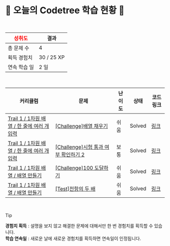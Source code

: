 # 🌲 오늘의 Codetree 학습 현황 🌲

<br />

| <span style="color:red;display:block;text-align:center;"> **성취도**</span> | 결과 |
|---|---|
| 총 문제 수 | 4 |
| 획득 경험치 | 30 / 25 XP |
| 연속 학습 일 | 2 일 |

<br />

|커리큘럼|문제|난이도|상태|코드 링크|
|---|---|---|---|---|
|[Trail 1 / 1차원 배열 / 한 줄에 여러 개 입력](https://https://en.codetree.ai/trail-info/novice-low/)|[[Challenge]배열 채우기](https://https://en.codetree.ai/trails/complete/curated-cards/challenge-filling-array/)|쉬움|Solved|[링크](https://github.com/Minkyu0424/Practice_CodeTest/blob/main/250107/%EB%B0%B0%EC%97%B4%20%EC%B1%84%EC%9A%B0%EA%B8%B0/filling-array.js)|
|[Trail 1 / 1차원 배열 / 한 줄에 여러 개 입력](https://https://en.codetree.ai/trail-info/novice-low/)|[[Challenge]시험 통과 여부 확인하기 2](https://https://en.codetree.ai/trails/complete/curated-cards/challenge-verify-test-passed-2/)|보통|Solved|[링크](https://github.com/Minkyu0424/Practice_CodeTest/blob/main/250107/%EC%8B%9C%ED%97%98%20%ED%86%B5%EA%B3%BC%20%EC%97%AC%EB%B6%80%20%ED%99%95%EC%9D%B8%ED%95%98%EA%B8%B0%202/verify-test-passed-2.js)|
|[Trail 1 / 1차원 배열 / 배열 만들기](https://https://en.codetree.ai/trail-info/novice-low/)|[[Challenge]100 도달하기](https://https://en.codetree.ai/trails/complete/curated-cards/challenge-reach-100/)|쉬움|Solved|[링크](https://github.com/Minkyu0424/Practice_CodeTest/blob/main/250107/100%20%EB%8F%84%EB%8B%AC%ED%95%98%EA%B8%B0/reach-100.js)|
|[Trail 1 / 1차원 배열 / 배열 만들기](https://https://en.codetree.ai/trail-info/novice-low/)|[[Test]전항의 두 배](https://https://en.codetree.ai/trails/complete/curated-cards/test-twice-the-previous/)|쉬움|Solved|[링크](https://github.com/Minkyu0424/Practice_CodeTest/blob/main/250107/%EC%A0%84%ED%95%AD%EC%9D%98%20%EB%91%90%20%EB%B0%B0/twice-the-previous.js)|


<br />

> [!TIP]
> **경험치 획득** : 설명을 보지 않고 해결한 문제에 대해서만 한 번 경험치를 획득할 수 있습니다.  
> **학습 연속일** : 새로운 날에 새로운 경험치를 획득하면 연속일이 인정됩니다.

